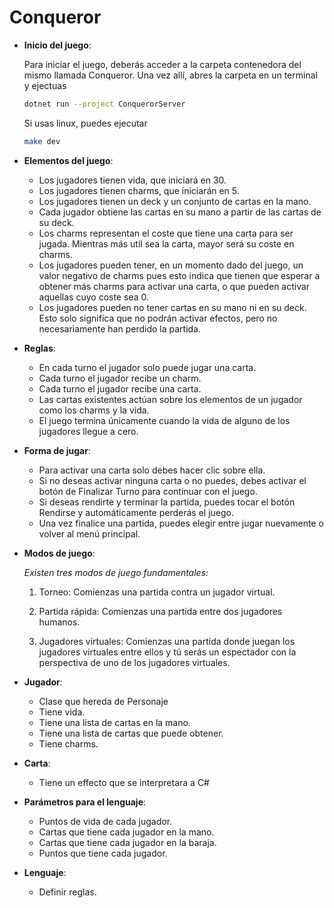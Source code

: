 # Conqueror

+ **Inicio del juego**:
  
  Para iniciar el juego, deberás acceder a la carpeta contenedora del mismo llamada Conqueror. Una vez allí, abres la carpeta en un terminal y ejectuas
  
  ```bash
  dotnet run --project ConquerorServer
  ```

  Si usas linux, puedes ejecutar
  ```bash
  make dev
  ```

+ **Elementos del juego**:

  + Los jugadores tienen vida, que iniciará en 30.
  + Los jugadores tienen charms, que iniciarán en 5.
  + Los jugadores tienen un deck y un conjunto de cartas en la mano.
  + Cada jugador obtiene las cartas en su mano a partir de las cartas de su deck.
  + Los charms representan el coste que tiene una carta para ser jugada. Mientras más util sea la carta, mayor será su coste en charms.
  + Los jugadores pueden tener, en un momento dado del juego, un valor negativo de charms pues esto indica que tienen que esperar a obtener más charms para activar una carta, o que pueden activar aquellas cuyo coste sea 0.
  + Los jugadores pueden no tener cartas en su mano ni en su deck. Esto solo significa que no podrán activar efectos, pero no necesariamente han perdido la partida.

+ **Reglas**:

  + En cada turno el jugador solo puede jugar una carta.
  + Cada turno el jugador recibe un charm.  
  + Cada turno el jugador recibe una carta.
  + Las cartas existentes actúan sobre los elementos de un jugador como los charms y la vida.
  + El juego termina únicamente cuando la vida de alguno de los jugadores llegue a cero.

+ **Forma de jugar**:

  + Para activar una carta solo debes hacer clic sobre ella.
  + Si no deseas activar ninguna carta o no puedes, debes activar el botón de Finalizar Turno para continuar con el juego.
  + Si deseas rendirte y terminar la partida, puedes tocar el botón Rendirse y automáticamente perderás el juego.
  + Una vez finalice una partida, puedes elegir entre jugar nuevamente o volver al menú principal.

+ **Modos de juego**:

  *Existen tres modos de juego fundamentales:*
  1. Torneo: Comienzas una partida contra un jugador virtual.

  2. Partida rápida: Comienzas una partida entre dos jugadores humanos.
  
  3. Jugadores virtuales: Comienzas una partida donde juegan los jugadores virtuales entre ellos y tú serás un espectador con la perspectiva de uno de los jugadores virtuales.
  
+ **Jugador**:
  + Clase que hereda de Personaje
  + Tiene vida.
  + Tiene una lista de cartas en la mano.
  + Tiene una lista de cartas que puede obtener.
  + Tiene charms.

+ **Carta**:
  + Tiene un effecto que se interpretara a C#

+ **Parámetros para el lenguaje**:
  + Puntos de vida de cada jugador.
  + Cartas que tiene cada jugador en la mano.
  + Cartas que tiene cada jugador en la baraja.
  + Puntos que tiene cada jugador.

+ **Lenguaje**:
  + Definir reglas.
